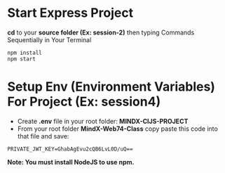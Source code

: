 # Start Express Project

**cd** to your **source folder (Ex: session-2)** then typing Commands Sequentially in Your Terminal

```
npm install
npm start
```

# Setup Env (Environment Variables) For Project (Ex: session4)

- Create **.env** file in your root folder: **MINDX-CIJS-PROJECT**
- From your root folder **MindX-Web74-Class** copy paste this code into that file and save:

```
PRIVATE_JWT_KEY=GhabAgEvu2cQB6LvL0D/uQ==
```

**Note: You must install NodeJS to use npm.**
